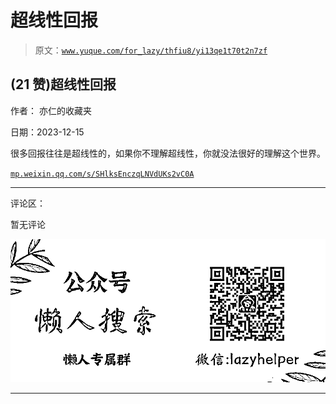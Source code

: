 # 超线性回报

> 原文：[`www.yuque.com/for_lazy/thfiu8/yi13qe1t70t2n7zf`](https://www.yuque.com/for_lazy/thfiu8/yi13qe1t70t2n7zf)

## (21 赞)超线性回报

作者： 亦仁的收藏夹

日期：2023-12-15

很多回报往往是超线性的，如果你不理解超线性，你就没法很好的理解这个世界。

[`mp.weixin.qq.com/s/SHlksEnczqLNVdUKs2vC0A`](https://mp.weixin.qq.com/s/SHlksEnczqLNVdUKs2vC0A)

* * *

评论区：

暂无评论

![](img/21de372a77ea1f441c613f7316831ae1.png)

* * *